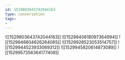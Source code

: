```yaml
---
id: 1529803643742044163
type: conversation
tags:
- 
---
```

![[1529803643742044163]]
![[1529840818097364994]]
![[1529846604626264065]]
![[1529928523053514757]]
![[1529944523933069312]]
![[1529945820614873089]]
![[1529957356364177408]]

